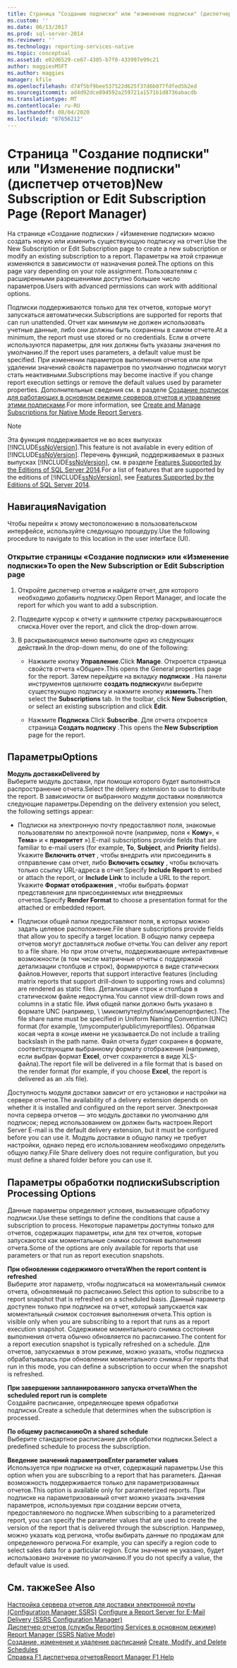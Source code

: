 ```yaml
---
title: Страница "Создание подписки" или "изменение подписки" (диспетчер отчетов) | Документация Майкрософт
ms.custom: ''
ms.date: 06/13/2017
ms.prod: sql-server-2014
ms.reviewer: ''
ms.technology: reporting-services-native
ms.topic: conceptual
ms.assetid: e02d6529-ce67-4305-b7f0-433997e99c21
author: maggiesMSFT
ms.author: maggies
manager: kfile
ms.openlocfilehash: d74f5bf9bee537522d625f37d6b077fdfed5b2ed
ms.sourcegitcommit: ad4d92dce894592a259721a1571b1d8736abacdb
ms.translationtype: MT
ms.contentlocale: ru-RU
ms.lasthandoff: 08/04/2020
ms.locfileid: "87656212"
---
```

# <a name="new-subscription-or-edit-subscription-page-report-manager"></a><span data-ttu-id="d3462-102">Страница "Создание подписки" или "Изменение подписки" (диспетчер отчетов)</span><span class="sxs-lookup"><span data-stu-id="d3462-102">New Subscription or Edit Subscription Page (Report Manager)</span></span>
  <span data-ttu-id="d3462-103">На странице «Создание подписки» / «Изменение подписки» можно создать новую или изменить существующую подписку на отчет.</span><span class="sxs-lookup"><span data-stu-id="d3462-103">Use the New Subscription or Edit Subscription page to create a new subscription or modify an existing subscription to a report.</span></span> <span data-ttu-id="d3462-104">Параметры на этой странице изменяются в зависимости от назначения ролей.</span><span class="sxs-lookup"><span data-stu-id="d3462-104">The options on this page vary depending on your role assignment.</span></span> <span data-ttu-id="d3462-105">Пользователям с расширенными разрешениями доступно большее число параметров.</span><span class="sxs-lookup"><span data-stu-id="d3462-105">Users with advanced permissions can work with additional options.</span></span>  
  
 <span data-ttu-id="d3462-106">Подписки поддерживаются только для тех отчетов, которые могут запускаться автоматически.</span><span class="sxs-lookup"><span data-stu-id="d3462-106">Subscriptions are supported for reports that can run unattended.</span></span> <span data-ttu-id="d3462-107">Отчет как минимум не должен использовать учетные данные, либо они должны быть сохранены в самом отчете.</span><span class="sxs-lookup"><span data-stu-id="d3462-107">At a minimum, the report must use stored or no credentials.</span></span> <span data-ttu-id="d3462-108">Если в отчете используются параметры, для них должны быть указаны значения по умолчанию.</span><span class="sxs-lookup"><span data-stu-id="d3462-108">If the report uses parameters, a default value must be specified.</span></span> <span data-ttu-id="d3462-109">При изменении параметров выполнения отчетов или при удалении значений свойств параметров по умолчанию подписки могут стать неактивными.</span><span class="sxs-lookup"><span data-stu-id="d3462-109">Subscriptions may become inactive if you change report execution settings or remove the default values used by parameter properties.</span></span> <span data-ttu-id="d3462-110">Дополнительные сведения см. в разделе [Создание подписок для работающих в основном режиме серверов отчетов и управление этими подписками](../../2014/reporting-services/create-manage-subscriptions-native-mode-report-servers.md).</span><span class="sxs-lookup"><span data-stu-id="d3462-110">For more information, see [Create and Manage Subscriptions for Native Mode Report Servers](../../2014/reporting-services/create-manage-subscriptions-native-mode-report-servers.md).</span></span>  
  
> [!NOTE]  
>  <span data-ttu-id="d3462-111">Эта функция поддерживается не во всех выпусках [!INCLUDE[ssNoVersion](../includes/ssnoversion-md.md)].</span><span class="sxs-lookup"><span data-stu-id="d3462-111">This feature is not available in every edition of [!INCLUDE[ssNoVersion](../includes/ssnoversion-md.md)].</span></span> <span data-ttu-id="d3462-112">Перечень функций, поддерживаемых в разных выпусках [!INCLUDE[ssNoVersion](../includes/ssnoversion-md.md)], см. в разделе [Features Supported by the Editions of SQL Server 2014](../../2014/getting-started/features-supported-by-the-editions-of-sql-server-2014.md).</span><span class="sxs-lookup"><span data-stu-id="d3462-112">For a list of features that are supported by the editions of [!INCLUDE[ssNoVersion](../includes/ssnoversion-md.md)], see [Features Supported by the Editions of SQL Server 2014](../../2014/getting-started/features-supported-by-the-editions-of-sql-server-2014.md).</span></span>  
  
## <a name="navigation"></a><span data-ttu-id="d3462-113">Навигация</span><span class="sxs-lookup"><span data-stu-id="d3462-113">Navigation</span></span>  
 <span data-ttu-id="d3462-114">Чтобы перейти к этому местоположению в пользовательском интерфейсе, используйте следующую процедуру.</span><span class="sxs-lookup"><span data-stu-id="d3462-114">Use the following procedure to navigate to this location in the user interface (UI).</span></span>  
  
### <a name="to-open-the-new-subscription-or-edit-subscription-page"></a><span data-ttu-id="d3462-115">Открытие страницы «Создание подписки» или «Изменение подписки»</span><span class="sxs-lookup"><span data-stu-id="d3462-115">To open the New Subscription or Edit Subscription page</span></span>  
  
1.  <span data-ttu-id="d3462-116">Откройте диспетчер отчетов и найдите отчет, для которого необходимо добавить подписку.</span><span class="sxs-lookup"><span data-stu-id="d3462-116">Open Report Manager, and locate the report for which you want to add a subscription.</span></span>  
  
2.  <span data-ttu-id="d3462-117">Подведите курсор к отчету и щелкните стрелку раскрывающегося списка.</span><span class="sxs-lookup"><span data-stu-id="d3462-117">Hover over the report, and click the drop-down arrow.</span></span>  
  
3.  <span data-ttu-id="d3462-118">В раскрывающемся меню выполните одно из следующих действий.</span><span class="sxs-lookup"><span data-stu-id="d3462-118">In the drop-down menu, do one of the following:</span></span>  
  
    -   <span data-ttu-id="d3462-119">Нажмите кнопку **Управление**.</span><span class="sxs-lookup"><span data-stu-id="d3462-119">Click **Manage**.</span></span> <span data-ttu-id="d3462-120">Откроется страница свойств отчета «Общие».</span><span class="sxs-lookup"><span data-stu-id="d3462-120">This opens the General properties page for the report.</span></span> <span data-ttu-id="d3462-121">Затем перейдите на вкладку **подписки** . На панели инструментов щелкните **создать подписку**или выберите существующую подписку и нажмите кнопку **изменить**.</span><span class="sxs-lookup"><span data-stu-id="d3462-121">Then select the **Subscriptions** tab. In the toolbar, click **New Subscription**, or select an existing subscription and click **Edit**.</span></span>  
  
    -   <span data-ttu-id="d3462-122">Нажмите **Подписка**.</span><span class="sxs-lookup"><span data-stu-id="d3462-122">Click **Subscribe**.</span></span> <span data-ttu-id="d3462-123">Для отчета откроется страница **Создать подписку** .</span><span class="sxs-lookup"><span data-stu-id="d3462-123">This opens the **New Subscription** page for the report.</span></span>  
  
## <a name="options"></a><span data-ttu-id="d3462-124">Параметры</span><span class="sxs-lookup"><span data-stu-id="d3462-124">Options</span></span>  
 <span data-ttu-id="d3462-125">**Модуль доставки**</span><span class="sxs-lookup"><span data-stu-id="d3462-125">**Delivered by**</span></span>  
 <span data-ttu-id="d3462-126">Выберите модуль доставки, при помощи которого будет выполняться распространение отчета.</span><span class="sxs-lookup"><span data-stu-id="d3462-126">Select the delivery extension to use to distribute the report.</span></span> <span data-ttu-id="d3462-127">В зависимости от выбранного модуля доставки появляются следующие параметры.</span><span class="sxs-lookup"><span data-stu-id="d3462-127">Depending on the delivery extension you select, the following settings appear:</span></span>  
  
-   <span data-ttu-id="d3462-128">Подписки на электронную почту предоставляют поля, знакомые пользователям по электронной почте (например, поля « **Кому**», « **Тема**» и « **приоритет** »).</span><span class="sxs-lookup"><span data-stu-id="d3462-128">E-mail subscriptions provide fields that are familiar to e-mail users (for example, **To**, **Subject**, and **Priority** fields).</span></span> <span data-ttu-id="d3462-129">Укажите **Включить отчет** , чтобы внедрить или присоединить в отправление сам отчет, либо **Включить ссылку** , чтобы включать только ссылку URL-адреса в отчет.</span><span class="sxs-lookup"><span data-stu-id="d3462-129">Specify **Include Report** to embed or attach the report, or **Include Link** to include a URL to the report.</span></span> <span data-ttu-id="d3462-130">Укажите **Формат отображения** , чтобы выбрать формат представления для присоединяемых или внедряемых отчетов.</span><span class="sxs-lookup"><span data-stu-id="d3462-130">Specify **Render Format** to choose a presentation format for the attached or embedded report.</span></span>  
  
-   <span data-ttu-id="d3462-131">Подписки общей папки предоставляют поля, в которых можно задать целевое расположение.</span><span class="sxs-lookup"><span data-stu-id="d3462-131">File share subscriptions provide fields that allow you to specify a target location.</span></span> <span data-ttu-id="d3462-132">В общую папку сервера отчетов могут доставляться любые отчеты.</span><span class="sxs-lookup"><span data-stu-id="d3462-132">You can deliver any report to a file share.</span></span> <span data-ttu-id="d3462-133">Но при этом отчеты, поддерживающие интерактивные возможности (в том числе матричные отчеты с поддержкой детализации столбцов и строк), формируются в виде статических файлов.</span><span class="sxs-lookup"><span data-stu-id="d3462-133">However, reports that support interactive features (including matrix reports that support drill-down to supporting rows and columns) are rendered as static files.</span></span> <span data-ttu-id="d3462-134">Детализация строк и столбцов в статическом файле недоступна.</span><span class="sxs-lookup"><span data-stu-id="d3462-134">You cannot view drill-down rows and columns in a static file.</span></span> <span data-ttu-id="d3462-135">Имя общей папки должно быть указано в формате UNC (например, \\ \микомпутер\публик\мирепортфилес).</span><span class="sxs-lookup"><span data-stu-id="d3462-135">The file share name must be specified in Uniform Naming Convention (UNC) format (for example, \\\mycomputer\public\myreportfiles).</span></span> <span data-ttu-id="d3462-136">Обратная косая черта в конце имени не указывается.</span><span class="sxs-lookup"><span data-stu-id="d3462-136">Do not include a trailing backslash in the path name.</span></span> <span data-ttu-id="d3462-137">Файл отчета будет сохранен в формате, соответствующем выбранному формату отображения (например, если выбран формат **Excel**, отчет сохраняется в виде XLS-файла).</span><span class="sxs-lookup"><span data-stu-id="d3462-137">The report file will be delivered in a file format that is based on the render format (for example, if you choose **Excel**, the report is delivered as an .xls file).</span></span>  
  
 <span data-ttu-id="d3462-138">Доступность модуля доставки зависит от его установки и настройки на сервере отчетов.</span><span class="sxs-lookup"><span data-stu-id="d3462-138">The availability of a delivery extension depends on whether it is installed and configured on the report server.</span></span> <span data-ttu-id="d3462-139">Электронная почта сервера отчетов — это модуль доставки по умолчанию для подписок; перед использованием он должен быть настроен.</span><span class="sxs-lookup"><span data-stu-id="d3462-139">Report Server E-mail is the default delivery extension, but it must be configured before you can use it.</span></span> <span data-ttu-id="d3462-140">Модуль доставки в общую папку не требует настройки, однако перед его использованием необходимо определить общую папку.</span><span class="sxs-lookup"><span data-stu-id="d3462-140">File Share delivery does not require configuration, but you must define a shared folder before you can use it.</span></span>  
  
## <a name="subscription-processing-options"></a><span data-ttu-id="d3462-141">Параметры обработки подписки</span><span class="sxs-lookup"><span data-stu-id="d3462-141">Subscription Processing Options</span></span>  
 <span data-ttu-id="d3462-142">Данные параметры определяют условия, вызывающие обработку подписки.</span><span class="sxs-lookup"><span data-stu-id="d3462-142">Use these settings to define the conditions that cause a subscription to process.</span></span> <span data-ttu-id="d3462-143">Некоторые параметры доступны только для отчетов, содержащих параметры, или для тех отчетов, которые запускаются как моментальные снимки состояния выполнения отчета.</span><span class="sxs-lookup"><span data-stu-id="d3462-143">Some of the options are only available for reports that use parameters or that run as report execution snapshots.</span></span>  
  
 <span data-ttu-id="d3462-144">**При обновлении содержимого отчета**</span><span class="sxs-lookup"><span data-stu-id="d3462-144">**When the report content is refreshed**</span></span>  
 <span data-ttu-id="d3462-145">Выберите этот параметр, чтобы подписаться на моментальный снимок отчета, обновляемый по расписанию.</span><span class="sxs-lookup"><span data-stu-id="d3462-145">Select this option to subscribe to a report snapshot that is refreshed on a scheduled basis.</span></span> <span data-ttu-id="d3462-146">Данный параметр доступен только при подписке на отчет, который запускается как моментальный снимок состояния выполнения отчета.</span><span class="sxs-lookup"><span data-stu-id="d3462-146">This option is visible only when you are subscribing to a report that runs as a report execution snapshot.</span></span> <span data-ttu-id="d3462-147">Содержимое моментального снимка состояния выполнения отчета обычно обновляется по расписанию.</span><span class="sxs-lookup"><span data-stu-id="d3462-147">The content for a report execution snapshot is typically refreshed on a schedule.</span></span> <span data-ttu-id="d3462-148">Для отчетов, запускаемых в этом режиме, можно указать, чтобы подписка обрабатывалась при обновлении моментального снимка.</span><span class="sxs-lookup"><span data-stu-id="d3462-148">For reports that run in this mode, you can define a subscription to occur when the snapshot is refreshed.</span></span>  
  
 <span data-ttu-id="d3462-149">**При завершении запланированного запуска отчета**</span><span class="sxs-lookup"><span data-stu-id="d3462-149">**When the scheduled report run is complete**</span></span>  
 <span data-ttu-id="d3462-150">Создайте расписание, определяющее время обработки подписки.</span><span class="sxs-lookup"><span data-stu-id="d3462-150">Create a schedule that determines when the subscription is processed.</span></span>  
  
 <span data-ttu-id="d3462-151">**По общему расписанию**</span><span class="sxs-lookup"><span data-stu-id="d3462-151">**On a shared schedule**</span></span>  
 <span data-ttu-id="d3462-152">Выберите стандартное расписание для обработки подписки.</span><span class="sxs-lookup"><span data-stu-id="d3462-152">Select a predefined schedule to process the subscription.</span></span>  
  
 <span data-ttu-id="d3462-153">**Введение значений параметров**</span><span class="sxs-lookup"><span data-stu-id="d3462-153">**Enter parameter values**</span></span>  
 <span data-ttu-id="d3462-154">Используется при подписке на отчет, содержащий параметры.</span><span class="sxs-lookup"><span data-stu-id="d3462-154">Use this option when you are subscribing to a report that has parameters.</span></span> <span data-ttu-id="d3462-155">Данная возможность поддерживается только для параметризованных отчетов.</span><span class="sxs-lookup"><span data-stu-id="d3462-155">This option is available only for parameterized reports.</span></span> <span data-ttu-id="d3462-156">При подписке на параметризованный отчет можно указать значения параметров, используемых при создании версии отчета, предоставляемого по подписке.</span><span class="sxs-lookup"><span data-stu-id="d3462-156">When subscribing to a parameterized report, you can specify the parameter values that are used to create the version of the report that is delivered through the subscription.</span></span> <span data-ttu-id="d3462-157">Например, можно указать код региона, чтобы выбирать данные по продажам для определенного региона.</span><span class="sxs-lookup"><span data-stu-id="d3462-157">For example, you can specify a region code to select sales data for a particular region.</span></span> <span data-ttu-id="d3462-158">Если значение не указано, будет использовано значение по умолчанию.</span><span class="sxs-lookup"><span data-stu-id="d3462-158">If you do not specify a value, the default value is used.</span></span>  
  
## <a name="see-also"></a><span data-ttu-id="d3462-159">См. также</span><span class="sxs-lookup"><span data-stu-id="d3462-159">See Also</span></span>  
 <span data-ttu-id="d3462-160">[Настройка сервера отчетов для доставки электронной почты &#40;Configuration Manager SSRS&#41;](../../2014/sql-server/install/configure-a-report-server-for-e-mail-delivery-ssrs-configuration-manager.md) </span><span class="sxs-lookup"><span data-stu-id="d3462-160">[Configure a Report Server for E-Mail Delivery &#40;SSRS Configuration Manager&#41;](../../2014/sql-server/install/configure-a-report-server-for-e-mail-delivery-ssrs-configuration-manager.md) </span></span>  
 <span data-ttu-id="d3462-161">[Диспетчер отчетов (службы Reporting Services в основном режиме)](../../2014/reporting-services/report-manager-ssrs-native-mode.md) </span><span class="sxs-lookup"><span data-stu-id="d3462-161">[Report Manager  &#40;SSRS Native Mode&#41;](../../2014/reporting-services/report-manager-ssrs-native-mode.md) </span></span>  
 <span data-ttu-id="d3462-162">[Создание, изменение и удаление расписаний](subscriptions/create-modify-and-delete-schedules.md) </span><span class="sxs-lookup"><span data-stu-id="d3462-162">[Create, Modify, and Delete Schedules](subscriptions/create-modify-and-delete-schedules.md) </span></span>  
 [<span data-ttu-id="d3462-163">Справка F1 диспетчера отчетов</span><span class="sxs-lookup"><span data-stu-id="d3462-163">Report Manager F1 Help</span></span>](../../2014/reporting-services/report-manager-f1-help.md)  
  
  
